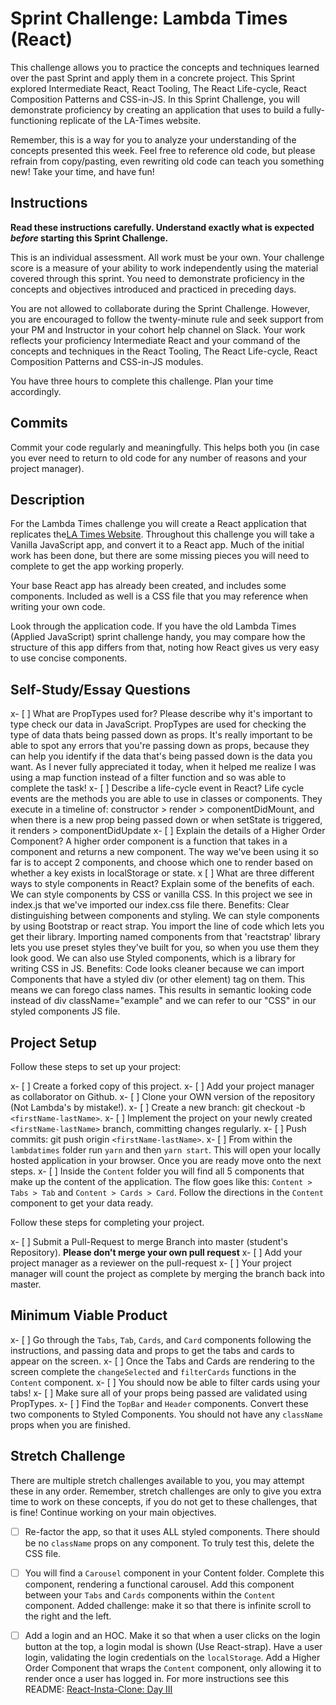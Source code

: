 # Sprint Challenge: Lambda Times (React)

This challenge allows you to practice the concepts and techniques learned over the past Sprint and apply them in a concrete project. This Sprint explored Intermediate React, React Tooling, The React Life-cycle, React Composition Patterns and CSS-in-JS. In this Sprint Challenge, you will demonstrate proficiency by creating an application that uses to build a fully-functioning replicate of the LA-Times website.

Remember, this is a way for you to analyze your understanding of the concepts presented this week. Feel free to reference old code, but please refrain from copy/pasting, even rewriting old code can teach you something new! Take your time, and have fun!

## Instructions

**Read these instructions carefully. Understand exactly what is expected _before_ starting this Sprint Challenge.**

This is an individual assessment. All work must be your own. Your challenge score is a measure of your ability to work independently using the material covered through this sprint. You need to demonstrate proficiency in the concepts and objectives introduced and practiced in preceding days.

You are not allowed to collaborate during the Sprint Challenge. However, you are encouraged to follow the twenty-minute rule and seek support from your PM and Instructor in your cohort help channel on Slack. Your work reflects your proficiency Intermediate React and your command of the concepts and techniques in the React Tooling, The React Life-cycle, React Composition Patterns and CSS-in-JS modules.

You have three hours to complete this challenge. Plan your time accordingly.

## Commits

Commit your code regularly and meaningfully. This helps both you (in case you ever need to return to old code for any number of reasons and your project manager).

## Description

For the Lambda Times challenge you will create a React application that replicates the[LA Times Website](http://www.latimes.com). Throughout this challenge you will take a Vanilla JavaScript app, and convert it to a React app. Much of the initial work has been done, but there are some missing pieces you will need to complete to get the app working properly.

Your base React app has already been created, and includes some components. Included as well is a CSS file that you may reference when writing your own code.

Look through the application code. If you have the old Lambda Times (Applied JavaScript) sprint challenge handy, you may compare how the structure of this app differs from that, noting how React gives us very easy to use concise components.

## Self-Study/Essay Questions

x- [ ] What are PropTypes used for? Please describe why it's important to type check our data in JavaScript.
PropTypes are used for checking the type of data thats being passed down as props. It's really important to be able to spot any errors that you're passing down as props, because they can help you identify if the data that's being passed down is the data you want. As I never fully appreciated it today, when it helped me realize I was using a map function instead of a filter function and so was able to complete the task! 
x- [ ] Describe a life-cycle event in React?
Life cycle events are the methods you are able to use in classes or components. They execute in a timeline of: constructor > render > componentDidMount, and when there is a new prop being passed down or when setState is triggered, it renders > componentDidUpdate
x- [ ] Explain the details of a Higher Order Component?
A higher order component is a function that takes in a component and returns a new component. The way we've been using it so far is to accept 2 components, and choose which one to render based on whether a key exists in localStorage or state.
x [ ] What are three different ways to style components in React? Explain some of the benefits of each.
We can style components by CSS or vanilla CSS. In this project we see in index.js that we've imported our index.css file there. Benefits: Clear distinguishing between components and styling. 
We can style components by using Bootstrap or react strap. You import the line of code which lets you get their library. Importing named components from that 'reactstrap' library lets you use preset styles they've built for you, so when you use them they look good.
We can also use Styled components, which is a library for writing CSS in JS. Benefits: Code looks cleaner because we can import Components that have a styled div (or other element) tag on them. This means we can forego class names. This results in semantic looking code instead of div className="example" and we can refer to our "CSS" in our styled components JS file.

## Project Setup

Follow these steps to set up your project:

x- [ ] Create a forked copy of this project.
x- [ ] Add your project manager as collaborator on Github.
x- [ ] Clone your OWN version of the repository (Not Lambda's by mistake!).
x- [ ] Create a new branch: git checkout -b `<firstName-lastName>`.
x- [ ] Implement the project on your newly created `<firstName-lastName>` branch, committing changes regularly.
x- [ ] Push commits: git push origin `<firstName-lastName>`.
x- [ ] From within the `lambdatimes` folder run `yarn` and then `yarn start`. This will open your locally hosted application in your browser. Once you are ready move onto the next steps.
x- [ ] Inside the `Content` folder you will find all 5 components that make up the content of the application. The flow goes like this: `Content > Tabs > Tab` and `Content > Cards > Card`. Follow the directions in the `Content` component to get your data ready.

Follow these steps for completing your project.

x- [ ] Submit a Pull-Request to merge <firstName-lastName> Branch into master (student's Repository). **Please don't merge your own pull request**
x- [ ] Add your project manager as a reviewer on the pull-request
x- [ ] Your project manager will count the project as complete by merging the branch back into master.

## Minimum Viable Product

x- [ ] Go through the `Tabs`, `Tab`, `Cards`, and `Card` components following the instructions, and passing data and props to get the tabs and cards to appear on the screen.
x- [ ] Once the Tabs and Cards are rendering to the screen complete the `changeSelected` and `filterCards` functions in the `Content` component.
x- [ ] You should now be able to filter cards using your tabs!
x- [ ] Make sure all of your props being passed are validated using PropTypes.
x- [ ] Find the `TopBar` and `Header` components. Convert these two components to Styled Components. You should not have any `className` props when you are finished.

## Stretch Challenge

There are multiple stretch challenges available to you, you may attempt these in any order. Remember, stretch challenges are only to give you extra time to work on these concepts, if you do not get to these challenges, that is fine! Continue working on your main objectives.

- [ ] Re-factor the app, so that it uses ALL styled components. There should be no `className` props on any component. To truly test this, delete the CSS file.

- [ ] You will find a `Carousel` component in your Content folder. Complete this component, rendering a functional carousel. Add this component between your `Tabs` and `Cards` components within the `Content` component. Added challenge: make it so that there is infinite scroll to the right and the left.

- [ ] Add a login and an HOC. Make it so that when a user clicks on the login button at the top, a login modal is shown (Use React-strap). Have a user login, validating the login credentials on the `localStorage`. Add a Higher Order Component that wraps the `Content` component, only allowing it to render once a user has logged in. For more instructions see this README: [React-Insta-Clone: Day III](https://github.com/LambdaSchool/React-Insta-Clone/blob/master/DAY_THREE_README.md#tasks-day-iii)
